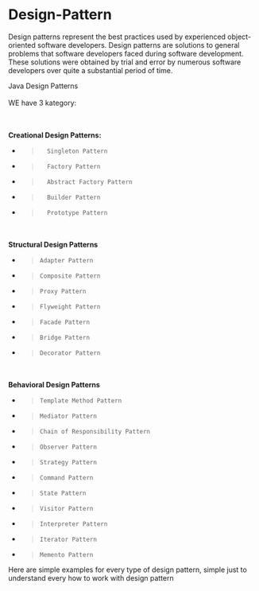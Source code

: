 # Design-Pattern

Design patterns represent the best practices used by experienced object-oriented software developers.
Design patterns are solutions to general problems that software developers faced during software development. 
These solutions were obtained by trial and error by numerous software developers over quite a substantial period of time.

Java Design Patterns
\
\
WE have  3 kategory:

\
\
 **Creational Design Patterns:**
* >       Singleton Pattern
* >       Factory Pattern
* >       Abstract Factory Pattern
* >       Builder Pattern
* >       Prototype Pattern
\
\
**Structural Design Patterns**
* >     Adapter Pattern
* >     Composite Pattern
* >     Proxy Pattern
* >     Flyweight Pattern
* >     Facade Pattern
* >     Bridge Pattern
* >     Decorator Pattern
\
\
**Behavioral Design Patterns**
* >     Template Method Pattern
* >     Mediator Pattern
* >     Chain of Responsibility Pattern
* >     Observer Pattern
* >     Strategy Pattern
* >     Command Pattern
* >     State Pattern
* >     Visitor Pattern
* >     Interpreter Pattern
* >     Iterator Pattern
* >     Memento Pattern
  >
  >
Here are simple  examples  for every type of design pattern, simple just to understand every how to work with design pattern
